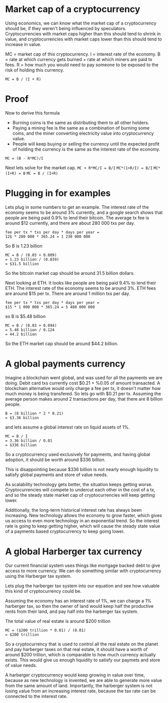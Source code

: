 Market cap of a cryptocurrency
===================

Using economics, we can know what the market cap of a cryptocurrency should be, if they weren't being influenced by speculators.
Cryptocurrencies with market caps higher than this should tend to shrink in value, and cryptocurrencies with market caps lower than this should tend to increase in value.

MC = market cap of this cryptocurrency.
I = interest rate of the economy.
B = rate at which currency gets burned + rate at which miners are paid tx fees.
R = how much you would need to pay someone to be exposed to the risk of holding this currency.

```MC = B / (I + R)```

Proof
=========

Now to derive this formula

* Burning coins is the same as distributing them to all other holders.
* Paying a mining fee is the same as a combination of burning some coins, and the miner converting electricity value into cryptocurrency value.
* People will keep buying or selling the currency until the expected profit of holding the currency is the same as the interest rate of the economy.

```MC = (B - R*MC)/I```

Next lets solve for the market cap.
```MC + R*MC/I = B/I```
```MC*(1+R/I) = B/I```
```MC*(I+R) = B```
```MC = B / (I+R)```

Plugging in for examples
==========

Lets plug in some numbers to get an example.
The interest rate of the economy seems to be around 3% currently, and a google search shows that people are being paid 0.9% to lend their bitcoin.
The average tx fee is around $12 currently, and there are about 280 000 txs per day.

```
fee per tx * txs per day * days per year =
12$ * 280 000 * 365.24 = 1 230 000 000
```
So B is 1.23 billion

```
MC = B / (0.03 + 0.009)
= 1.23 billion / (0.039)
= $31.5 billion
```
So the bitcoin market cap should be around 31.5 billion dollars.

Next looking at ETH.
It looks like people are being paid 9.4% to lend their ETH. The interest rate of the economy seems to be around 3%.
ETH fees are around $15 per tx. There are around 1 million txs per day.

```
fee per tx * txs per day * days per year =
$15 * 1 000 000 * 365.24 = 5 480 000 000
```

so B is $5.48 billion

```
MC = B / (0.03 + 0.094)
= 5.48 billion / 0.124
= 44.2 billion
```
So the ETH market cap should be around $44.2 billion.

A global payments currency
==============

Imagine a blockchain went global, and was used for all the payments we are doing.
Debit card txs currently cost $0.21 + %0.05 of amount transacted.
A blockchain alternative would only charge a fee per tx, it doesn't matter how much money is being transfered. So lets go with $0.21 per tx.
Assuming the average person makes around 2 transactions per day, that there are 8 billion people.

```
B = (8 billion * 2 * 0.21)
= $3.36 billion
```

and lets assume a global interest rate on liquid assets of 1%.

```
MC = B / I
= 3.36 billion / 0.01
= $336 billion
```

So a cryptocurrency used exclusively for payments, and having global adoption, it should be worth around $336 billion.

This is disappointing because $336 billion is not nearly enough liquidity to satisfy global payments and store of value needs.

As scalability technology gets better, the situation keeps getting worse. Cryptocurrencies will compete to undercut each other in the cost of a tx, and so the steady state market cap of cryptocurrencies will keep getting lower.

Additionally, the long-term historical interest rate has always been increasing. New technology allows the economy to grow faster, which gives us access to even more technology in an exponential trend. So the interest rate is going to keep getting higher, which will cause the steady state value of a payments based cryptocurrency to keep going lower.

A global Harberger tax currency
================

Our current financial system uses things like mortgage backed debt to give access to more currency. We can do something similar with cryptocurrency using the Harberger tax system.

Lets plug the harberger tax system into our equation and see how valuable this kind of cryptocurrency could be.

Assuming the economy has an interest rate of 1%, we can charge a 1% harberger tax, so then the owner of land would keep half the productive rents from their land, and pay half into the harberger tax system.

The total value of real estate is around $200 trillion

```
MC = ($200 trillion * 0.01) / (0.01)
= $200 trillion
```

So a cryptocurrency that is used to control all the real estate on the planet and pay harberger taxes on that real estate, it should have a worth of around $200 trillion, which is comparable to how much currency actually exists.
This would give us enough liquidity to satisfy our paymets and store of value needs.

A harberger cryptocurrency would keep growing in value over time, because as new technology is invented, we are able to generate more value from the same amount of land. Importantly, the harberger system is not losing value from an increasing interest rate, because the tax rate can be connected to the interest rate.
